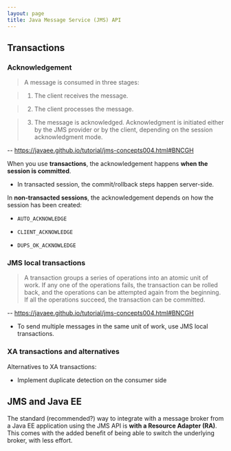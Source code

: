 ```yaml
---
layout: page
title: Java Message Service (JMS) API
---
```


## Transactions

### Acknowledgement

> A message is consumed in three stages:

> 1. The client receives the message.

> 2. The client processes the message.

> 3. The message is acknowledged. Acknowledgment is initiated either by the JMS provider or by the client, depending on the session acknowledgment mode.

-- <https://javaee.github.io/tutorial/jms-concepts004.html#BNCGH>

When you use **transactions**, the acknowledgement happens **when the session is committed**.

- In transacted session, the commit/rollback steps happen server-side.

In **non-transacted sessions**, the acknowledgement depends on how the session has been created:

- `AUTO_ACKNOWLEDGE`

- `CLIENT_ACKNOWLEDGE`

- `DUPS_OK_ACKNOWLEDGE`

### JMS local transactions

> A transaction groups a series of operations into an atomic unit of work. If any one of the operations fails, the transaction can be rolled back, and the operations can be attempted again from the beginning. If all the operations succeed, the transaction can be committed.

-- <https://javaee.github.io/tutorial/jms-concepts004.html#BNCGH>

- To send multiple messages in the same unit of work, use JMS local transactions.

### XA transactions and alternatives

Alternatives to XA transactions:

- Implement duplicate detection on the consumer side

## JMS and Java EE

The standard (recommended?) way to integrate with a message broker from a Java EE application using the JMS API is **with a Resource Adapter (RA)**. This comes with the added benefit of being able to switch the underlying broker, with less effort.
